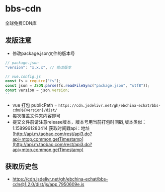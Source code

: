 # bbs-cdn
全球免费CDN库
## 发版注意

- 修改package.json文件的版本号
```js
// package.json
"version": "x.x.x", // 修改版本
```

```js
// vue.config.js
const fs = require("fs");
const json = JSON.parse(fs.readFileSync("package.json", "utf8"));
const version = json.version;
``
```
- vue 打包 publicPath = `https://cdn.jsdelivr.net/gh/ebchina-echat/bbs-cdn@${version}/dist/`
- 每次覆盖文件夹内容即可
- 提交文件前请注意release版本，版本号用当前打包时间戳,版本类似：1.1589961280414 
获取时间戳api：地址[http://api.m.taobao.com/rest/api3.do?api=mtop.common.getTimestamp](http://api.m.taobao.com/rest/api3.do?api=mtop.common.getTimestamp)

## 获取历史包

- https://cdn.jsdelivr.net/gh/ebchina-echat/bbs-cdn@1.2.0/dist/js/app.7950609e.js
